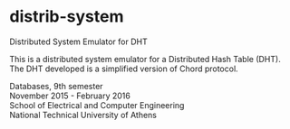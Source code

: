 # distrib-system
Distributed System Emulator for DHT

This is a distributed system emulator for a Distributed Hash Table (DHT). 
The DHT developed is a simplified version of Chord protocol.

Databases, 9th semester <br />
November 2015 - February 2016 <br />
School of Electrical and Computer Engineering <br />
National Technical University of Athens
